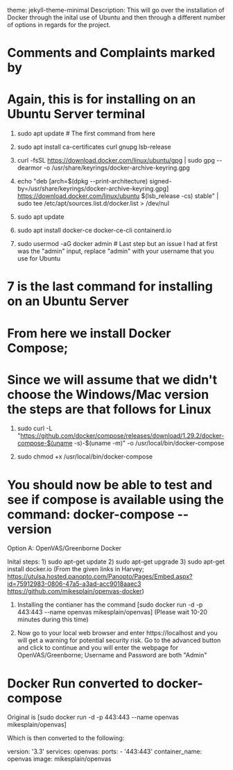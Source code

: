 theme: jekyll-theme-minimal
Description: This will go over the installation of Docker through the inital use of Ubuntu and then through a different number of options in regards for the project.

# Comments and Complaints marked by #
# Again, this is for installing on an Ubuntu Server terminal

1. sudo apt update # The first command from here

2. sudo apt install ca-certificates curl gnupg lsb-release

3. curl -fsSL https://download.docker.com/linux/ubuntu/gpg | sudo gpg --dearmor -o /usr/share/keyrings/docker-archive-keyring.gpg

4. echo "deb [arch=$(dpkg --print-architecture) signed-by=/usr/share/keyrings/docker-archive-keyring.gpg] 
         https://download.docker.com/linux/ubuntu $(lsb_release -cs) stable" | sudo tee /etc/apt/sources.list.d/docker.list > /dev/nul

5. sudo apt update

6. sudo apt install docker-ce docker-ce-cli containerd.io

7. sudo usermod -aG docker admin  # Last step but an issue I had at first was the "admin" input, replace "admin" with your username that you use for Ubuntu

# 7 is the last command for installing on an Ubuntu Server

# From here we install Docker Compose;
# Since we will assume that we didn't choose the Windows/Mac version the steps are that follows for Linux

1. sudo curl -L "https://github.com/docker/compose/releases/download/1.29.2/docker-compose-$(uname -s)-$(uname -m)" -o /usr/local/bin/docker-compose

2. sudo chmod +x /usr/local/bin/docker-compose

# You should now be able to test and see if compose is available using the command: docker-compose --version

Option A: OpenVAS/Greenborne Docker

Inital steps: 1) sudo apt-get update 2) sudo apt-get upgrade 3) sudo apt-get install docker.io
(From the given links in Harvey; 
https://utulsa.hosted.panopto.com/Panopto/Pages/Embed.aspx?id=75912983-0806-47a5-a3ad-acc9018aaec3 
https://github.com/mikesplain/openvas-docker)


1) Installing the contianer has the command [sudo docker run -d -p 443:443 --name openvas mikesplain/openvas] (Please wait 10-20 minutes during this time)

2) Now go to your local web browser and enter https://localhost and you will get a warning for potential security risk.
   Go to the advanced button and click to continue and you will enter the webpage for OpenVAS/Greenborne;
   Username and Password are both "Admin"
   
         
# Docker Run converted to docker-compose
Original is [sudo docker run -d -p 443:443 --name openvas mikesplain/openvas]

Which is then converted to the following:

version: '3.3'
services:
    openvas:
        ports:
            - '443:443'
        container_name: openvas
        image: mikesplain/openvas
